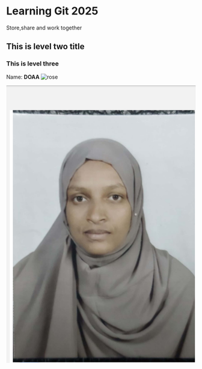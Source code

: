 # Learning Git 2025
Store,share and work together

## This is level two title


### This is level three

 Name: **DOAA**
![rose](https://t3.ftcdn.net/jpg/06/16/34/92/360_F_616349295_hw3oZYyNeRrz2s1h2n6x5fBLwHUA4Gpw.jpg)

![aa](IMG_٢٠٢٤٠٢١١_٠٩٥٨١٤.png)
